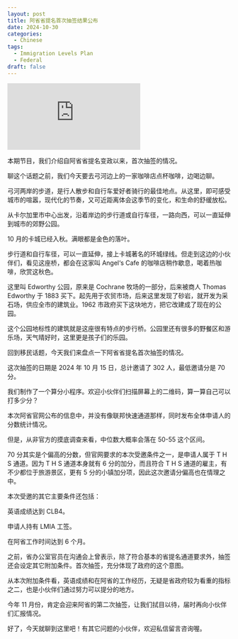 ```yaml
---
layout: post
title: 阿省省提名首次抽签结果公布
date: 2024-10-30
categories:
  - Chinese
tags:
  - Immigration Levels Plan
  - Federal
draft: false
---
```


<div class="videoWrapper">
<iframe src="https://www.youtube.com/embed/AbXA81oao_4" title="YouTube video player" frameborder="0" allow="accelerometer; autoplay; clipboard-write; encrypted-media; gyroscope; picture-in-picture" allowfullscreen></iframe>
</div>
<div style="display: flex; align-items: flex-start; justify-content: center; font-size: 14px; color: #777;"></div>

本期节目，我们介绍自阿省省提名变政以来，首次抽签的情况。

<!-- more -->

聊这个话题之前，我们今天要去弓河边上的一家咖啡店点杯咖啡，边喝边聊。

弓河两岸的步道，是行人散步和自行车爱好者骑行的最佳地点。从这里，即可感受城市的喧嚣，现代化的节奏，又可近距离体会这季节的变化，和生命的舒缓放松。

从卡尔加里市中心出发，沿着岸边的步行道或自行车径，一路向西，可以一直延伸到城市的郊野公园。

10 月的卡城已经入秋。满眼都是金色的落叶。

步行道和自行车径，可以一直延伸，接上卡城著名的环城绿线。但走到这边的小伙伴们，看见这座桥，都会在这家叫 Angel‘s Cafe 的咖啡店稍作歇息，喝着热咖啡，欣赏这秋色。

这里叫 Edworthy 公园，原来是 Cochrane 牧场的一部分，后来被商人 Thomas Edworthy 于 1883 买下。起先用于农贸市场，后来这里发现了砂岩，就开发为采石场，供应全市的建筑业。1962 市政府买下这块地方，把它改建成了现在的公园。

这个公园地标性的建筑就是这座很有特点的步行桥。公园里还有很多的野餐区和游乐场，天气晴好时，这里更是孩子们的乐园。

回到移民话题，今天我们来盘点一下阿省省提名首次抽签的情况。

这次抽签的日期是 2024 年 10 月 15 日，总计邀请了 302 人，最低邀请分是 70 分。

我们制作了一个算分小程序。欢迎小伙伴们扫描屏幕上的二维码，算一算自己可以打多少分？

本次阿省官网公布的信息中，并没有像联邦快速通道那样，同时发布全体申请人的分数统计情况。

但是，从非官方的摸底调查来看，中位数大概率会落在 50-55 这个区间。

70 分其实是个偏高的分数，但官网要求的本次受邀条件之一，是申请人属于 T H S 通道。因为 T H S 通道本身就有 6 分的加分，而且符合 T H S 通道的雇主，有不少都位于旅游景区，更有 5 分的小镇加分项，因此这次邀请分偏高也在情理之中。

本次受邀的其它主要条件还包括：

英语成绩达到 CLB4。

申请人持有 LMIA 工签。

在阿省工作时间达到 6 个月。

之前，省办公室官员在沟通会上曾表示，除了符合基本的省提名通道要求外，抽签还会设定其它附加条件。首次抽签，充分体现了政府的这个意图。

从本次附加条件看，英语成绩和在阿省的工作经历，无疑是省政府较为看重的指标之二，也是小伙伴们通过努力可以提分的地方。

今年 11 月份，肯定会迎来阿省的第二次抽签，让我们拭目以待，届时再向小伙伴们汇报情况。

好了，今天就聊到这里吧！有其它问题的小伙伴，欢迎私信留言咨询喔。
